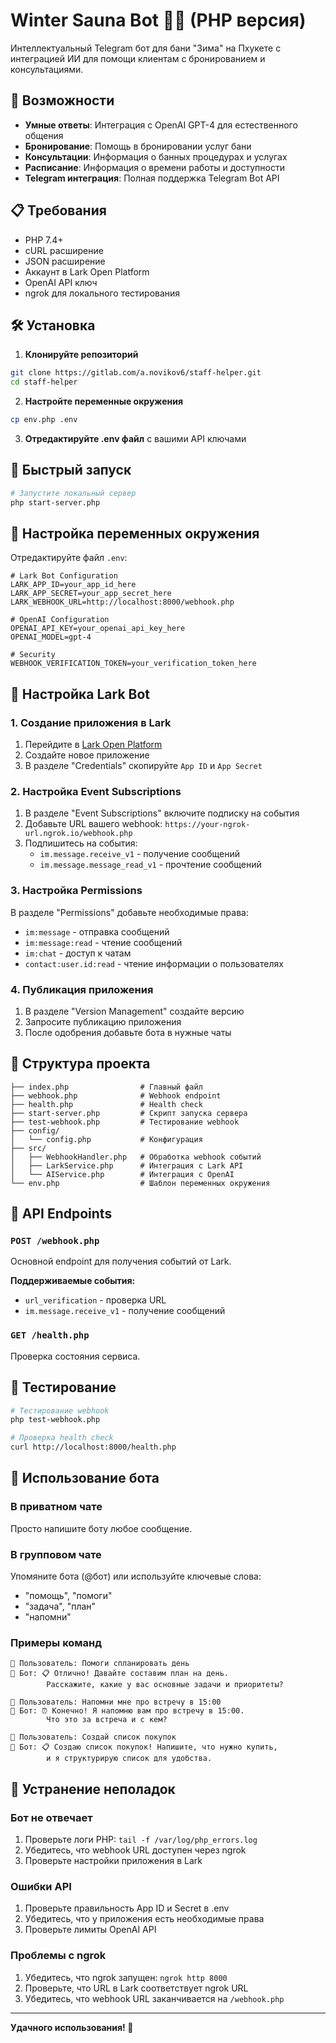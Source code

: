 # Winter Sauna Bot 🧖‍♀️ (PHP версия)

Интеллектуальный Telegram бот для бани "Зима" на Пхукете с интеграцией ИИ для помощи клиентам с бронированием и консультациями.

## 🚀 Возможности

- **Умные ответы**: Интеграция с OpenAI GPT-4 для естественного общения
- **Бронирование**: Помощь в бронировании услуг бани
- **Консультации**: Информация о банных процедурах и услугах
- **Расписание**: Информация о времени работы и доступности
- **Telegram интеграция**: Полная поддержка Telegram Bot API

## 📋 Требования

- PHP 7.4+ 
- cURL расширение
- JSON расширение
- Аккаунт в Lark Open Platform
- OpenAI API ключ
- ngrok для локального тестирования

## 🛠 Установка

1. **Клонируйте репозиторий**
```bash
git clone https://gitlab.com/a.novikov6/staff-helper.git
cd staff-helper
```

2. **Настройте переменные окружения**
```bash
cp env.php .env
```

3. **Отредактируйте .env файл** с вашими API ключами

## 🚀 Быстрый запуск

```bash
# Запустите локальный сервер
php start-server.php
```

## 🔧 Настройка переменных окружения

Отредактируйте файл `.env`:

```env
# Lark Bot Configuration
LARK_APP_ID=your_app_id_here
LARK_APP_SECRET=your_app_secret_here
LARK_WEBHOOK_URL=http://localhost:8000/webhook.php

# OpenAI Configuration
OPENAI_API_KEY=your_openai_api_key_here
OPENAI_MODEL=gpt-4

# Security
WEBHOOK_VERIFICATION_TOKEN=your_verification_token_here
```

## 🔧 Настройка Lark Bot

### 1. Создание приложения в Lark

1. Перейдите в [Lark Open Platform](https://open.feishu.cn/)
2. Создайте новое приложение
3. В разделе "Credentials" скопируйте `App ID` и `App Secret`

### 2. Настройка Event Subscriptions

1. В разделе "Event Subscriptions" включите подписку на события
2. Добавьте URL вашего webhook: `https://your-ngrok-url.ngrok.io/webhook.php`
3. Подпишитесь на события:
   - `im.message.receive_v1` - получение сообщений
   - `im.message.message_read_v1` - прочтение сообщений

### 3. Настройка Permissions

В разделе "Permissions" добавьте необходимые права:
- `im:message` - отправка сообщений
- `im:message:read` - чтение сообщений
- `im:chat` - доступ к чатам
- `contact:user.id:read` - чтение информации о пользователях

### 4. Публикация приложения

1. В разделе "Version Management" создайте версию
2. Запросите публикацию приложения
3. После одобрения добавьте бота в нужные чаты

## 📁 Структура проекта

```
├── index.php                # Главный файл
├── webhook.php              # Webhook endpoint
├── health.php               # Health check
├── start-server.php         # Скрипт запуска сервера
├── test-webhook.php         # Тестирование webhook
├── config/
│   └── config.php           # Конфигурация
├── src/
│   ├── WebhookHandler.php   # Обработка webhook событий
│   ├── LarkService.php      # Интеграция с Lark API
│   └── AIService.php        # Интеграция с OpenAI
└── env.php                  # Шаблон переменных окружения
```

## 🔌 API Endpoints

### `POST /webhook.php`
Основной endpoint для получения событий от Lark.

**Поддерживаемые события:**
- `url_verification` - проверка URL
- `im.message.receive_v1` - получение сообщений

### `GET /health.php`
Проверка состояния сервиса.

## 🧪 Тестирование

```bash
# Тестирование webhook
php test-webhook.php

# Проверка health check
curl http://localhost:8000/health.php
```

## 🤖 Использование бота

### В приватном чате
Просто напишите боту любое сообщение.

### В групповом чате
Упомяните бота (@бот) или используйте ключевые слова:
- "помощь", "помоги"
- "задача", "план"
- "напомни"

### Примеры команд

```
👤 Пользователь: Помоги спланировать день
🤖 Бот: 📋 Отлично! Давайте составим план на день. 
        Расскажите, какие у вас основные задачи и приоритеты?

👤 Пользователь: Напомни мне про встречу в 15:00
🤖 Бот: ⏰ Конечно! Я напомню вам про встречу в 15:00. 
        Что это за встреча и с кем?

👤 Пользователь: Создай список покупок
🤖 Бот: 📋 Создаю список покупок! Напишите, что нужно купить, 
        и я структурирую список для удобства.
```

## 🚨 Устранение неполадок

### Бот не отвечает
1. Проверьте логи PHP: `tail -f /var/log/php_errors.log`
2. Убедитесь, что webhook URL доступен через ngrok
3. Проверьте настройки приложения в Lark

### Ошибки API
1. Проверьте правильность App ID и Secret в .env
2. Убедитесь, что у приложения есть необходимые права
3. Проверьте лимиты OpenAI API

### Проблемы с ngrok
1. Убедитесь, что ngrok запущен: `ngrok http 8000`
2. Проверьте, что URL в Lark соответствует ngrok URL
3. Убедитесь, что webhook URL заканчивается на `/webhook.php`

---

**Удачного использования! 🚀**
